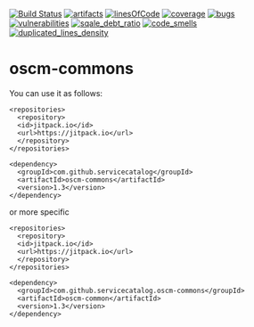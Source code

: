 [![Build Status](https://travis-ci.org/servicecatalog/oscm-commons.svg?branch=master)](https://travis-ci.org/servicecatalog/oscm-commons)
[![artifacts](https://jitpack.io/v/servicecatalog/oscm-commons.svg)](https://jitpack.io/#servicecatalog/oscm-commons)
[![linesOfCode](https://sonarcloud.io/api/badges/measure?key=org.oscm:oscm-commons&metric=ncloc)](https://sonarcloud.io/dashboard/index/org.oscm:oscm-commons)
[![coverage](https://sonarcloud.io/api/badges/measure?key=org.oscm:oscm-commons&metric=coverage)](https://sonarcloud.io/dashboard/index/org.oscm:oscm-commons)
[![bugs](https://sonarcloud.io/api/badges/measure?key=org.oscm:oscm-commons&metric=bugs)](https://sonarcloud.io/dashboard/index/org.oscm:oscm-commons)
[![vulnerabilities](https://sonarcloud.io/api/badges/measure?key=org.oscm:oscm-commons&metric=vulnerabilities)](https://sonarcloud.io/dashboard/index/org.oscm:oscm-commons)
[![sqale_debt_ratio](https://sonarcloud.io/api/badges/measure?key=org.oscm:oscm-commons&metric=sqale_debt_ratio)](https://sonarcloud.io/dashboard/index/org.oscm:oscm-commons)
[![code_smells](https://sonarcloud.io/api/badges/measure?key=org.oscm:oscm-commons&metric=code_smells)](https://sonarcloud.io/dashboard/index/org.oscm:oscm-commons)
[![duplicated_lines_density](https://sonarcloud.io/api/badges/measure?key=org.oscm:oscm-commons&metric=duplicated_lines_density)](https://sonarcloud.io/dashboard/index/org.oscm:oscm-commons)
# oscm-commons



You can use it as follows:
```
<repositories>
  <repository>
  <id>jitpack.io</id>
  <url>https://jitpack.io</url>
  </repository>
</repositories>

<dependency>
  <groupId>com.github.servicecatalog</groupId>
  <artifactId>oscm-commons</artifactId>
  <version>1.3</version>
</dependency>
```
or more specific
```
<repositories>
  <repository>
  <id>jitpack.io</id>
  <url>https://jitpack.io</url>
  </repository>
</repositories>

<dependency>
  <groupId>com.github.servicecatalog.oscm-commons</groupId>
  <artifactId>oscm-common</artifactId>
  <version>1.3</version>
</dependency>
```

